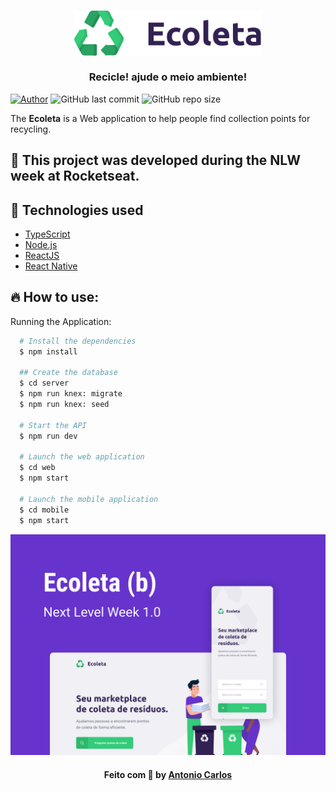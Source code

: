 <h3 align="center">
    <img alt="Logo" title="#logo" width="300px" src=".github/logo.svg">
    <br><br>
    <b>Recicle! ajude o meio ambiente!</b>  
    <br>
</h3>



[![Author](https://img.shields.io/badge/author-AntonioSilvaAzevedo-blue?style=plastic)](https://github.com/AntonioSilvaAzevedo)
![GitHub last commit](https://img.shields.io/github/last-commit/AntonioSilvaAzevedo/GoBarber---Front?style=plastic)
![GitHub repo size](https://img.shields.io/github/repo-size/AntonioSilvaAzevedo/GoBarber---Front?style=plastic)

The <strong>Ecoleta</strong> is a Web application to help people find collection points for recycling.

## :rocket: This project was developed during the NLW week at Rocketseat.

<a id="technologies used"></a>

## :rocket: Technologies used

- [TypeScript](https://www.typescriptlang.org/)
- [Node.js](https://nodejs.org/en/)
- [ReactJS](https://reactjs.org/)
- [React Native](https://reactnative.dev/)

<a id="como-usar"></a>

## :fire: How to use:


 Running the Application:

```sh
  # Install the dependencies
  $ npm install

  ## Create the database
  $ cd server
  $ npm run knex: migrate
  $ npm run knex: seed

  # Start the API
  $ npm run dev

  # Launch the web application
  $ cd web
  $ npm start

  # Launch the mobile application
  $ cd mobile
  $ npm start

```

  ![](.github/Capa.png)


<h4 align="center">
    Feito com 💜 by <a href="https://www.linkedin.com/in/antonio-carlos-44b106129/" target="_blank">Antonio Carlos</a>
</h4>